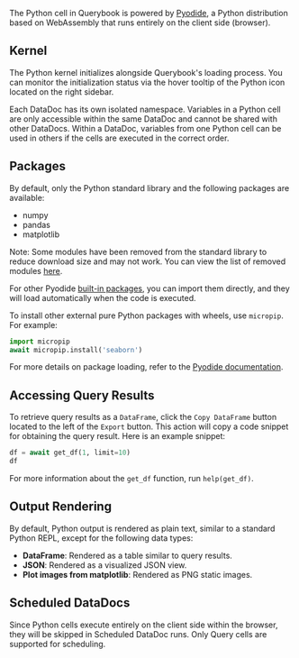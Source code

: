 The Python cell in Querybook is powered by [Pyodide](https://pyodide.org/en/stable/index.html), a Python distribution based on WebAssembly that runs entirely on the client side (browser).

## Kernel

The Python kernel initializes alongside Querybook's loading process. You can monitor the initialization status via the hover tooltip of the Python icon located on the right sidebar.

Each DataDoc has its own isolated namespace. Variables in a Python cell are only accessible within the same DataDoc and cannot be shared with other DataDocs. Within a DataDoc, variables from one Python cell can be used in others if the cells are executed in the correct order.

## Packages

By default, only the Python standard library and the following packages are available:

-   numpy
-   pandas
-   matplotlib

Note: Some modules have been removed from the standard library to reduce download size and may not work. You can view the list of removed modules [here](https://pyodide.org/en/stable/usage/wasm-constraints.html#removed-modules).

For other Pyodide [built-in packages](https://pyodide.org/en/stable/usage/packages-in-pyodide.html#packages-in-pyodide), you can import them directly, and they will load automatically when the code is executed.

To install other external pure Python packages with wheels, use `micropip`. For example:

```py
import micropip
await micropip.install('seaborn')
```

For more details on package loading, refer to the [Pyodide documentation](https://pyodide.org/en/stable/usage/loading-packages.html#loading-packages).

## Accessing Query Results

To retrieve query results as a `DataFrame`, click the `Copy DataFrame` button located to the left of the `Export` button. This action will copy a code snippet for obtaining the query result. Here is an example snippet:

```py
df = await get_df(1, limit=10)
df
```

For more information about the `get_df` function, run `help(get_df)`.

## Output Rendering

By default, Python output is rendered as plain text, similar to a standard Python REPL, except for the following data types:

-   **DataFrame**: Rendered as a table similar to query results.
-   **JSON**: Rendered as a visualized JSON view.
-   **Plot images from matplotlib**: Rendered as PNG static images.

## Scheduled DataDocs

Since Python cells execute entirely on the client side within the browser, they will be skipped in Scheduled DataDoc runs. Only Query cells are supported for scheduling.
